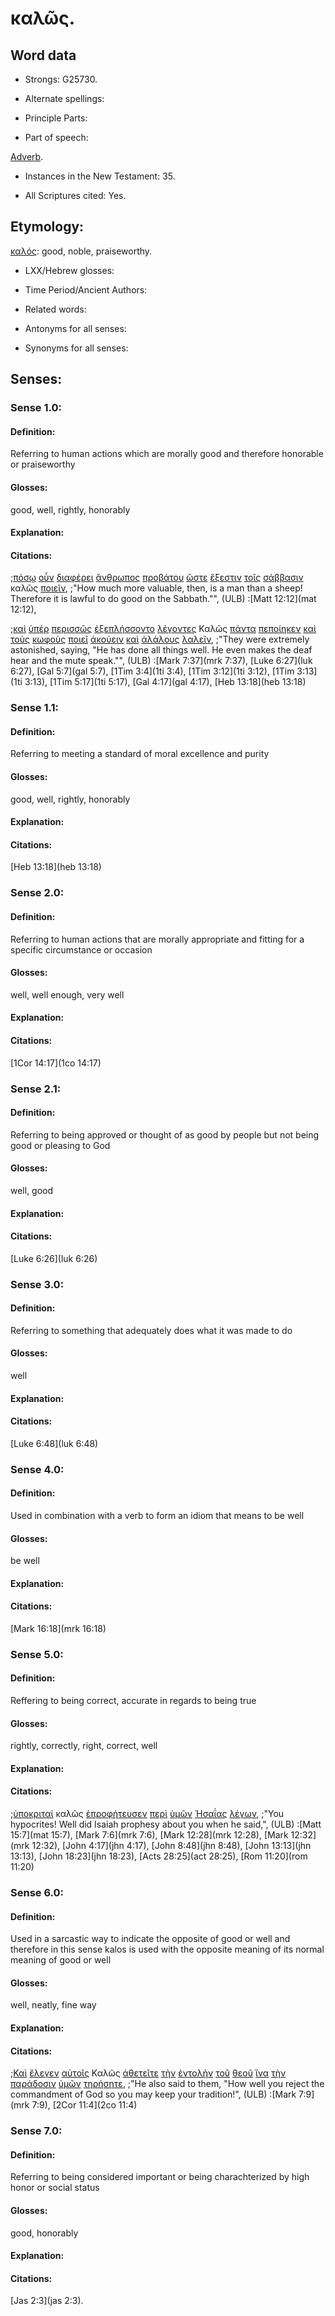 # καλῶς.

<!-- Status: S2=Needs2ndReview -->
<!-- Lexica used for edits: BDAG, FFM, LN, A-S -->

## Word data

* Strongs: G25730.


* Alternate spellings:

* Principle Parts: 

* Part of speech: 

[Adverb](http://ugg.readthedocs.io/en/latest/adverb.html).

* Instances in the New Testament: 35.

* All Scriptures cited: Yes.

## Etymology: 

[καλός](../G25700/01.md): good, noble, praiseworthy.

* LXX/Hebrew glosses: 

* Time Period/Ancient Authors: 

* Related words: 

* Antonyms for all senses:

* Synonyms for all senses: 

## Senses:

### Sense 1.0:

#### Definition: 

Referring to human actions which are morally good and therefore honorable or praiseworthy 

#### Glosses:

good, well, rightly, honorably


#### Explanation:

#### Citations:

;[πόσῳ](../G42140/01.md) [οὖν](../G37670/01.md) [διαφέρει](../G13080/01.md) [ἄνθρωπος](../G04440/01.md) [προβάτου](../G42630/01.md) [ὥστε](../G56200/01.md) [ἔξεστιν](../G18260/01.md) [τοῖς](../G35880/01.md) [σάββασιν](../G45210/01.md) καλῶς [ποιεῖν](../G41600/01.md), 
;"How much more valuable, then, is a man than a sheep! Therefore it is lawful to do good on the Sabbath."",  (ULB)
:[Matt 12:12](mat 12:12),   


;[καὶ](../G25320/01.md) [ὑπέρ](../G52280/01.md) [περισσῶς](../G40570/01.md) [ἐξεπλήσσοντο](../G16050/01.md) [λέγοντες](../G30040/01.md) Καλῶς [πάντα](../G39560/01.md) [πεποίηκεν](../G41600/01.md) [καὶ](../G25320/01.md) [τοὺς](../G35880/01.md) [κωφοὺς](../G29740/01.md) [ποιεῖ](../G41600/01.md) [ἀκούειν](../G01910/01.md) [καὶ](../G25320/01.md) [ἀλάλους](../G02160/01.md) [λαλεῖν](../G29800/01.md), 
;"They were extremely astonished, saying, "He has done all things well. He even makes the deaf hear and the mute speak."",  (ULB)
:[Mark 7:37](mrk 7:37), [Luke 6:27](luk 6:27),  [Gal 5:7](gal 5:7),  [1Tim 3:4](1ti 3:4),  [1Tim 3:12](1ti 3:12),  [1Tim 3:13](1ti 3:13),  [1Tim 5:17](1ti 5:17), [Gal 4:17](gal 4:17),  [Heb 13:18](heb 13:18)

### Sense 1.1:

#### Definition: 

Referring to meeting a standard of moral excellence and purity   

#### Glosses:

good, well, rightly, honorably


#### Explanation:

#### Citations:

[Heb 13:18](heb 13:18)


### Sense 2.0:

#### Definition: 

Referring to human actions that are morally appropriate and fitting for a specific circumstance or occasion

#### Glosses:

well, well enough, very well

#### Explanation:

#### Citations:

[1Cor 14:17](1co 14:17)

### Sense 2.1:

#### Definition: 

Referring to being approved or thought of as good by people but not being good or pleasing to God

#### Glosses:

well, good

#### Explanation:

#### Citations:

[Luke 6:26](luk 6:26)

### Sense 3.0:

#### Definition: 

Referring to something that adequately does what it was made to do 

#### Glosses:

well

#### Explanation:

#### Citations:

[Luke 6:48](luk 6:48)


### Sense 4.0:

#### Definition: 

Used in combination with a verb to form an idiom that means to be well

#### Glosses:

be well

#### Explanation:

#### Citations:

[Mark 16:18](mrk 16:18)

### Sense 5.0:

#### Definition: 

Reffering to being correct, accurate in regards to being true

#### Glosses:

rightly, correctly, right, correct, well 

#### Explanation:

#### Citations:

;[ὑποκριταί](../G52730/01.md) καλῶς [ἐπροφήτευσεν](../G43950/01.md) [περὶ](../G40120/01.md) [ὑμῶν](../G47710/01.md) [Ἠσαΐας](../G22680/01.md) [λέγων](../G30040/01.md), 
;"You hypocrites! Well did Isaiah prophesy about you when he said,",  (ULB)
:[Matt 15:7](mat 15:7), [Mark 7:6](mrk 7:6), [Mark 12:28](mrk 12:28),  [Mark 12:32](mrk 12:32), [John 4:17](jhn 4:17),  [John 8:48](jhn 8:48),  [John 13:13](jhn 13:13),  [John 18:23](jhn 18:23),  [Acts 28:25](act 28:25),  [Rom 11:20](rom 11:20)


### Sense 6.0:

#### Definition: 

Used in a sarcastic way to indicate the opposite of good or well and therefore in this sense kalos is used with the opposite meaning of its normal meaning of good or well

#### Glosses:

well, neatly, fine way

#### Explanation:

#### Citations:

;[Καὶ](../G25320/01.md) [ἔλεγεν](../G30040/01.md) [αὐτοῖς](../G08460/01.md) Καλῶς [ἀθετεῖτε](../G01140/01.md) [τὴν](../G35880/01.md) [ἐντολὴν](../G17850/01.md) [τοῦ](../G35880/01.md) [θεοῦ](../G23160/01.md) [ἵνα](../G24430/01.md) [τὴν](../G35880/01.md) [παράδοσιν](../G38620/01.md) [ὑμῶν](../G47710/01.md) [τηρήσητε](../G50830/01.md), 
;"He also said to them, "How well you reject the commandment of God so you may keep your tradition!",  (ULB)
:[Mark 7:9](mrk 7:9),  [2Cor 11:4](2co 11:4)

### Sense 7.0:

#### Definition: 

Referring to being considered important or being charachterized by high honor or social status

#### Glosses:

good, honorably

#### Explanation:

#### Citations:

[Jas 2:3](jas 2:3).
